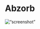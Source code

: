 Abzorb
======

<p align=“center”>
	<img src=“https://github.com/luciensn/Abzorb/blob/master/abzorb.png” alt=“screenshot” />
</p>